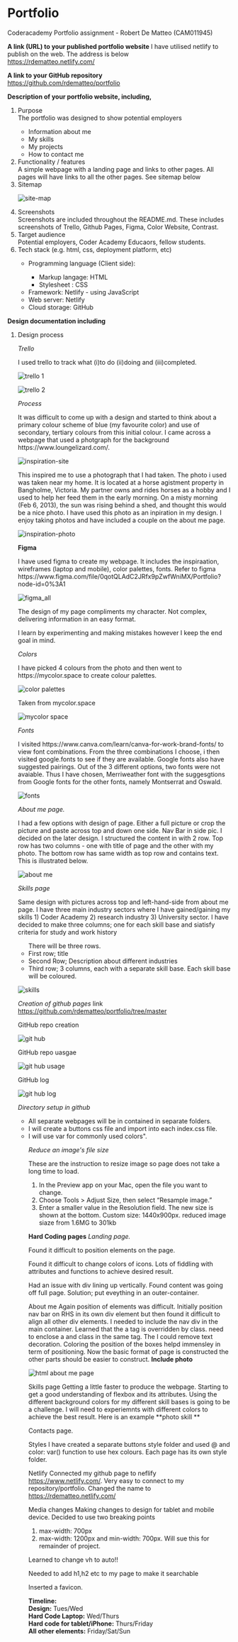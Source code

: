 # Portfolio
Coderacademy Portfolio assignment - Robert De Matteo (CAM011945)

**A link (URL) to your published portfolio website**
I have utilised netlify to publish on the web. The address is below<br>
https://rdematteo.netlify.com/

**A link to your GitHub repository**<br>
https://github.com/rdematteo/portfolio

**Description of your portfolio website, including,**
<ol>
  <li>Purpose</li>
    The portfolio was designed to show potential employers
    <ul>
      <li>Information about me</li>
      <li>My skills</li>
      <li>My projects</li>
      <li>How to contact me</li>
    </ul>

 
  <li>Functionality / features</li>
  A simple webpage with a landing page and links to other pages. All pages will have links to all the other pages. See sitemap below

  <li>Sitemap</li>

  ![site-map](https://github.com/rdematteo/portfolio/blob/master/pics/site_map_portfolio.jpeg)


  <li>Screenshots</li>
  Screenshots are included throughout the README.md. These includes screenshots of Trello, Github Pages, Figma, Color Website, Contrast.

  <li>Target audience</li>
  Potential employers, Coder Academy Educaors, fellow students.

  <li>Tech stack (e.g. html, css, deployment platform, etc)</li>
    <ul>
      <li>Programming language (Client side):</li> 
        <ul>
          <li> Markup langage: HTML</li>
          <li> Stylesheet : CSS</li>
        </ul>
      <li> Framework: Netlify - using JavaScript</li>
      <li> Web server: Netlify</li>
      <li> Cloud storage: GitHub</li>
    </ul>
</ol>

**<p>Design documentation including</p>**
<ol>
  <li>Design process</li>

*Trello*
<p>I used trello to track what (i)to do (ii)doing and (iii)completed.</p>

![trello 1](https://github.com/rdematteo/portfolio/blob/master/pics-README/trello_1.png)

![trello 2](https://github.com/rdematteo/portfolio/blob/master/pics-README/trello_2.png)

*Process*
<p>It was difficult to come up with a design and started to think about a primary colour scheme of blue (my favourite color) and use of secondary, tertiary colours from this initial colour. I came across a webpage that used a photgraph for the background https://www.loungelizard.com/.</p>

![inspiration-site](https://github.com/rdematteo/portfolio/blob/master/pics-README/inspiration.png)


<p>This inspired me to use a photograph that I had taken. The photo i used was taken near my home. It is located at a horse agistment property in Bangholme, Victoria. My partner owns and rides horses as a hobby and I used to help her feed them in the early morning. On a misty morning (Feb 6, 2013), the sun was rising behind a shed, and thought this would be a nice photo. I have used this photo as an inpiration in my design. I enjoy taking photos and have included a couple on the about me page.</p>

![inspiration-photo](https://github.com/rdematteo/portfolio/blob/master/pics/landing_page_smaller_res.jpg)

**<p>Figma</p>**
<p>I have used figma to create my webpage. It includes the inspiraation, wireframes (laptop and mobile), color palettes, fonts. Refer to figma https://www.figma.com/file/0qotQLAdC2JRfx9pZwfWniMX/Portfolio?node-id=0%3A1<p>

![figma_all](https://github.com/rdematteo/portfolio/blob/master/pics-README/figma_all.png)


<p>The design of my page compliments my character. Not complex, delivering information in an easy format.</p>
I learn by experimenting and making mistakes however I keep the end goal in mind. 

*Colors*
<p>I have picked 4 colours from the photo and then went to https://mycolor.space to create colour palettes.</p>

![color palettes](https://github.com/rdematteo/portfolio/blob/master/pics-README/color_pallete.png)

<p>Taken from mycolor.space</p>

![mycolor space](https://github.com/rdematteo/portfolio/blob/master/pics-README/color_selection.png)


*Fonts*
<p>I visited https://www.canva.com/learn/canva-for-work-brand-fonts/ to view font combinations. From the three combinations I choose, i then visited google.fonts to see if they are available. Google fonts also have suggested pairings. Out of the 3 different options, two fonts were not avaiable. Thus I have chosen, Merriweather font with the suggesgtions from Google fonts for the other fonts, namely Montserrat and Oswald.</p> 

![fonts](https://github.com/rdematteo/portfolio/blob/master/pics-README/font_pairings.png)


*About me page.*
<p>I had a few options with design of page. Either a full picture or crop the picture and paste across top and down one side. Nav Bar in side pic. I decided on the later design. 
I structured the content in with 2 row. Top row has two columns - one with title of page and the other with my photo. The bottom row has same width as top row and contains text. This is illustrated below.</p>

![about me](https://github.com/rdematteo/portfolio/blob/master/pics-README/about_me_div_colors.png)





*Skills page*
<p>Same design with pictures across top and left-hand-side from about me page.
I have three main industry sectors where I have gained/gaining my skills 1) Coder Academy 2) research industry 3) University sector. I have decided to make three columns; one for each skill base and siatisfy criteria for study and work history</p>
<ul>There will be three rows.
  <li>First row; title</li>
  <li>Second Row; Description about different industries</li>
  <li>Third row; 3 columns, each with a separate skill base. Each skill base will be coloured.</li>
</ul>

![skills](https://github.com/rdematteo/portfolio/blob/master/pics-README/skills_colors.png)

*Creation of github pages*
link https://github.com/rdematteo/portfolio/tree/master
<p>GitHub repo creation</p>

![git hub](https://github.com/rdematteo/portfolio/blob/master/pics-README/github_creation.png)

<p>GitHub repo uasgae</p>

![git hub usage](https://github.com/rdematteo/portfolio/blob/master/pics-README/git_hub_usage.png)

<p>GitHub log</p>

![git hub log](https://github.com/rdematteo/portfolio/blob/master/pics-README/git_hub_log.png)

*Directory setup in github*
<ul>
  <li>All separate webpages will be in contained in separate folders.</li>
  <li>I will create a buttons css file and import into each index.css file.</li>
  <li>I will use var for commonly used colors".</li>

*Reduce an image's file size*
<p>These are the instruction to resize image so page does not take a long time to load.</p>
<ol>
  <li>In the Preview app on your Mac, open the file you want to change.</li>
  <li>Choose Tools > Adjust Size, then select “Resample image.”</li>
  <li>Enter a smaller value in the Resolution field. The new size is shown at the bottom. Custom size: 1440x900px. reduced image siaze from 1.6MG to 301kb</li>
</ol>


**Hard Coding pages**
*Landing page.*
<p>Found it difficult to position elements on the page.</p> 
<p>Found it difficult to change colors of icons. Lots of fiddling with attributes and functions to achieve desired result.</p>
<p>Had an issue with div lining up vertically. Found content was going off full page. Solution; put eveything in an outer-container.</p>


About me
Again position of elements was difficult. Initially position nav bar on RHS in its own div element but then found it difficult to align all other div elements. I needed to include the nav div in the main container.
Learned that the a tag is overridden by class. need to enclose a and class in the same tag. The I could remove text decoration.
Coloring the position of the boxes helpd immensley in term of positioning.
Now the basic format of page is constructed the other parts should be easier to construct. 
**Include photo**

![html about me page](https://github.com/rdematteo/portfolio/blob/master/pics-README/html_aboutme.png)






Skills page
Getting a little faster to produce the webpage. Starting to get a good understanding of flexbox and its attributes. Using the different background colors for my different skill bases is going to be a challenge. I will need to experiemnts with different colors to achieve the best result. Here is an example 
**photo skill **

Contacts page.


Styles
I have created a separate buttons style folder and used @ and color: var() function to use hex colours. 
Each page has its own style folder. 

Netlify
Connected my github page to neflify https://www.netlify.com/.  Very easy to connect to my repository/portfolio.
Changed the name to https://rdematteo.netlify.com/


Media changes
Making changes to design for tablet and mobile device.
Decided to use two breaking points
1) max-width: 700px
2) max-width: 1200px and min-width: 700px. Will sue this for remainder of project.

Learned to change vh to auto!!

Needed to add h1,h2 etc to my page to make it searchable

Inserted a favicon.








**Timeline:**<br>
**Design:** Tues/Wed<br>
**Hard Code Laptop:** Wed/Thurs<br>
**Hard code for tablet/iPhone:** Thurs/Friday<br>
**All other elements:** Friday/Sat/Sun<br>



